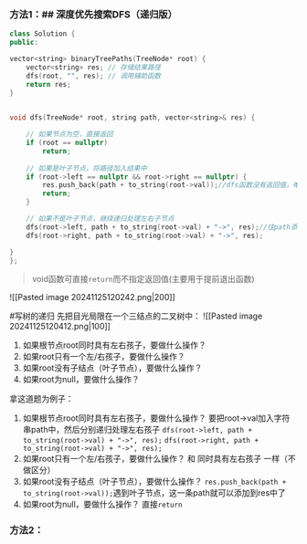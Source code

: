 
### 方法1：## 深度优先搜索DFS（递归版）
```cpp
class Solution {
public:

vector<string> binaryTreePaths(TreeNode* root) {
    vector<string> res; // 存储结果路径
    dfs(root, "", res); // 调用辅助函数
    return res;
}
  

void dfs(TreeNode* root, string path, vector<string>& res) {

    // 如果节点为空，直接返回
    if (root == nullptr)
        return;
  
    // 如果是叶子节点，将路径加入结果中
    if (root->left == nullptr && root->right == nullptr) {
        res.push_back(path + to_string(root->val));//dfs函数没有返回值，唯一的操作是通过这一句,只有在遇到叶子结点的时候才会把string添加到res里
        return;
    }

    // 如果不是叶子节点，继续递归处理左右子节点
    dfs(root->left, path + to_string(root->val) + "->", res);//往path添加root的值
    dfs(root->right, path + to_string(root->val) + "->", res);

}
};
```

>void函数可直接`return`而不指定返回值(主要用于提前退出函数)

![[Pasted image 20241125120242.png|200]]

 #写树的递归
先把目光局限在一个三结点的二叉树中：
![[Pasted image 20241125120412.png|100]]
1. 如果根节点root同时具有左右孩子，要做什么操作？
2. 如果root只有一个左/右孩子，要做什么操作？
3. 如果root没有子结点（叶子节点），要做什么操作？
4. 如果root为null，要做什么操作？

拿这道题为例子：
1. 如果根节点root同时具有左右孩子，要做什么操作？
	要把root->val加入字符串path中，然后分别递归处理左右孩子
	`dfs(root->left, path + to_string(root->val) + "->", res);`
	`dfs(root->right, path + to_string(root->val) + "->", res);`
2. 如果root只有一个左/右孩子，要做什么操作？
	和  同时具有左右孩子 一样（不做区分）
3. 如果root没有子结点（叶子节点），要做什么操作？
	`res.push_back(path + to_string(root->val));`遇到叶子节点，这一条path就可以添加到res中了
4. 如果root为null，要做什么操作？
	直接`return`  

### 方法2：
